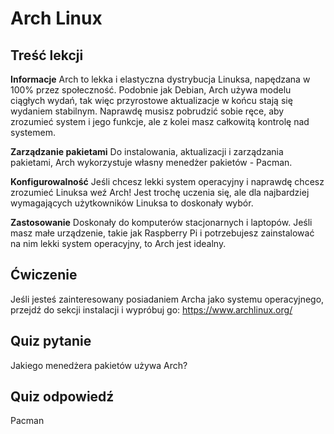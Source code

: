 # Arch Linux

## Treść lekcji

<b>Informacje</b>
Arch to lekka i elastyczna dystrybucja Linuksa, napędzana w 100% przez społeczność. Podobnie jak Debian, Arch używa modelu ciągłych wydań, tak więc przyrostowe aktualizacje w końcu stają się wydaniem stabilnym. Naprawdę musisz pobrudzić sobie ręce, aby zrozumieć system i jego funkcje, ale z kolei masz całkowitą kontrolę nad systemem.

<b>Zarządzanie pakietami</b>
Do instalowania, aktualizacji i zarządzania pakietami, Arch wykorzystuje własny menedżer pakietów - Pacman.

<b>Konfigurowalność</b>
Jeśli chcesz lekki system operacyjny i naprawdę chcesz zrozumieć Linuksa weź Arch! Jest trochę uczenia się, ale dla najbardziej wymagających użytkowników Linuksa to doskonały wybór.

<b>Zastosowanie</b>
Doskonały do komputerów stacjonarnych i laptopów. Jeśli masz małe urządzenie, takie jak Raspberry Pi i potrzebujesz zainstalować na nim lekki system operacyjny, to Arch jest idealny.

## Ćwiczenie

Jeśli jesteś zainteresowany posiadaniem Archa jako systemu operacyjnego, przejdź do sekcji instalacji i wypróbuj go: <a href='https://www.archlinux.org/'>https://www.archlinux.org/</a>

## Quiz pytanie

Jakiego menedżera pakietów używa Arch?

## Quiz odpowiedź

Pacman
